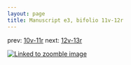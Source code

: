 ```yaml
---
layout: page
title: Manuscript e3, bifolio 11v-12r
---
```


prev: [10v-11r](../10v-11r/) next: [12v-13r](../12v-13r/)



[![Linked to zoomble image](http://www.homermultitext.org/iipsrv?IIIF=/project/homer/pyramidal/deepzoom/hmt/e3bifolio/v1/E3_11v_12r.tif/full/2000,/0/default.jpg)](http://www.homermultitext.org/ict2/?urn=urn:cite2:hmt:e3bifolio.v1:E3_11v_12r)

